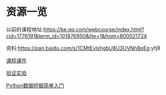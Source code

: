 <!--
 * @Autor: violet apricity ( Zhuangpx )
 * @Date: 2022-02-23 20:51:06
 * @LastEditors: violet apricity ( Zhuangpx )
 * @LastEditTime: 2022-02-23 20:54:39
 * @FilePath: \GZHU-DataMining\assets\README.md
 * @Description:  Zhuangpx : Violet && Apricity:/ The warmth of the sun in the winter /
-->

# 资源一览

以前的课程地址:<https://ke.qq.com/webcourse/index.html?cid=1776191&term_id=101876950&lite=1&from=800021724>

资料:<https://pan.baidu.com/s/1CMtEvlshgbU8U3UVNh8qEg>:yfj8

[课程课件](DMP2022春课件.rar)

[验证实验](验证实验.pptx)

[Python数据挖掘简单入门](Python数据挖掘简单入门%20%2020220210.pptx)
